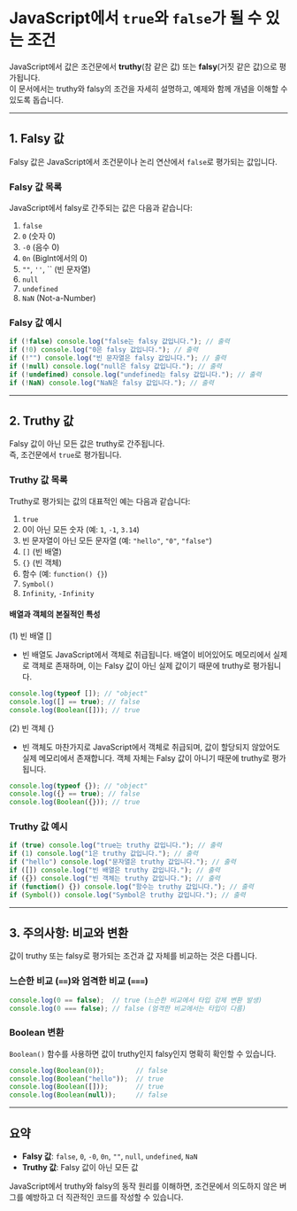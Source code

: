
# JavaScript에서 `true`와 `false`가 될 수 있는 조건

JavaScript에서 값은 조건문에서 **truthy**(참 같은 값) 또는 **falsy**(거짓 같은 값)으로 평가됩니다.  
이 문서에서는 truthy와 falsy의 조건을 자세히 설명하고, 예제와 함께 개념을 이해할 수 있도록 돕습니다.

---

## 1. Falsy 값
Falsy 값은 JavaScript에서 조건문이나 논리 연산에서 `false`로 평가되는 값입니다.

### Falsy 값 목록
JavaScript에서 falsy로 간주되는 값은 다음과 같습니다:

1. `false`
2. `0` (숫자 0)
3. `-0` (음수 0)
4. `0n` (BigInt에서의 0)
5. `""`, `''`, `` (빈 문자열)
6. `null`
7. `undefined`
8. `NaN` (Not-a-Number)

### Falsy 값 예시

```javascript
if (!false) console.log("false는 falsy 값입니다."); // 출력
if (!0) console.log("0은 falsy 값입니다."); // 출력
if (!"") console.log("빈 문자열은 falsy 값입니다."); // 출력
if (!null) console.log("null은 falsy 값입니다."); // 출력
if (!undefined) console.log("undefined는 falsy 값입니다."); // 출력
if (!NaN) console.log("NaN은 falsy 값입니다."); // 출력
```

---

## 2. Truthy 값
Falsy 값이 아닌 모든 값은 truthy로 간주됩니다.  
즉, 조건문에서 `true`로 평가됩니다.

### Truthy 값 목록
Truthy로 평가되는 값의 대표적인 예는 다음과 같습니다:

1. `true`
2. 0이 아닌 모든 숫자 (예: `1`, `-1`, `3.14`)
3. 빈 문자열이 아닌 모든 문자열 (예: `"hello"`, `"0"`, `"false"`)
4. `[]` (빈 배열)
5. `{}` (빈 객체)
6. 함수 (예: `function() {}`)
7. `Symbol()`
8. `Infinity`, `-Infinity`

#### 배열과 객체의 본질적인 특성
(1) 빈 배열 []
-  빈 배열도 JavaScript에서 객체로 취급됩니다. 배열이 비어있어도 메모리에서 실제로 객체로 존재하며, 이는 Falsy 값이 아닌 실제 값이기 때문에 truthy로 평가됩니다.

```javascript
console.log(typeof []); // "object"
console.log([] == true); // false
console.log(Boolean([])); // true
```
(2) 빈 객체 {}
- 빈 객체도 마찬가지로 JavaScript에서 객체로 취급되며, 값이 할당되지 않았어도 실제 메모리에서 존재합니다. 객체 자체는 Falsy 값이 아니기 때문에 truthy로 평가됩니다.

```javascript
console.log(typeof {}); // "object"
console.log({} == true); // false
console.log(Boolean({})); // true
```

### Truthy 값 예시

```javascript
if (true) console.log("true는 truthy 값입니다."); // 출력
if (1) console.log("1은 truthy 값입니다."); // 출력
if ("hello") console.log("문자열은 truthy 값입니다."); // 출력
if ([]) console.log("빈 배열은 truthy 값입니다."); // 출력
if ({}) console.log("빈 객체는 truthy 값입니다."); // 출력
if (function() {}) console.log("함수는 truthy 값입니다."); // 출력
if (Symbol()) console.log("Symbol은 truthy 값입니다."); // 출력
```

---

## 3. 주의사항: 비교와 변환
값이 truthy 또는 falsy로 평가되는 조건과 값 자체를 비교하는 것은 다릅니다.

### 느슨한 비교 (`==`)와 엄격한 비교 (`===`)
```javascript
console.log(0 == false);  // true (느슨한 비교에서 타입 강제 변환 발생)
console.log(0 === false); // false (엄격한 비교에서는 타입이 다름)
```

### Boolean 변환
`Boolean()` 함수를 사용하면 값이 truthy인지 falsy인지 명확히 확인할 수 있습니다.

```javascript
console.log(Boolean(0));        // false
console.log(Boolean("hello"));  // true
console.log(Boolean([]));       // true
console.log(Boolean(null));     // false
```

---

## 요약
- **Falsy 값**: `false`, `0`, `-0`, `0n`, `""`, `null`, `undefined`, `NaN`
- **Truthy 값**: Falsy 값이 아닌 모든 값

JavaScript에서 truthy와 falsy의 동작 원리를 이해하면, 조건문에서 의도하지 않은 버그를 예방하고 더 직관적인 코드를 작성할 수 있습니다.

